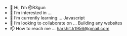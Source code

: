 - 👋 Hi, I’m @B3gun
- 👀 I’m interested in ... 
- 🌱 I’m currently learning ... Javascript
- 💞️ I’m looking to collaborate on ... Building any websites
- 📫 How to reach me ... harshit.k1956@gmail.com

<!---
B3gun/B3gun is a ✨ special ✨ repository because its `README.md` (this file) appears on your GitHub profile.
You can click the Preview link to take a look at your changes.
--->
